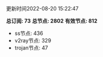 更新时间2022-08-20 15:22:47

**总订阅: 73**
**总节点: 2802**
**有效节点: 812**
- ss节点: 436
- v2ray节点: 329
- trojan节点: 47
